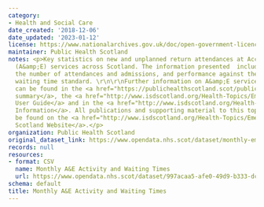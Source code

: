 ```yaml
---
category:
- Health and Social Care
date_created: '2018-12-06'
date_updated: '2023-01-12'
license: https://www.nationalarchives.gov.uk/doc/open-government-licence/version/3/
maintainer: Public Health Scotland
notes: <p>Key statistics on new and unplanned return attendances at Accident and Emergency
  (A&amp;E) services across Scotland. The information presented  includes trends in
  the number of attendances and admissions, and performance against the four hour
  waiting time standard. \r\n\r\nFurther information on A&amp;E services across Scotland
  can be found in the <a href="https://publichealthscotland.scot/publications/ae-activity-and-waiting-times/">publication
  summary</a>, the <a href="http://www.isdscotland.org/Health-Topics/Emergency-Care/Emergency-Department-Activity/Data-Quality/AE2-User-Guide_V1-3.pdf">A&amp;E
  User Guide</a> and in the <a href="http://www.isdscotland.org/Health-Topics/Emergency-Care/ED_Background_Glossary.pdf">Background
  Information</a>. All publications and supporting material to this topic area can
  be found on the <a href="http://www.isdscotland.org/Health-Topics/Emergency-Care/">ISD
  Scotland Website</a>.</p>
organization: Public Health Scotland
original_dataset_link: https://www.opendata.nhs.scot/dataset/monthly-emergency-department-activity-and-waiting-times
records: null
resources:
- format: CSV
  name: Monthly A&E Activity and Waiting Times
  url: https://www.opendata.nhs.scot/dataset/997acaa5-afe0-49d9-b333-dcf84584603d/resource/2a4adc0a-e8e3-4605-9ade-61e13a85b3b9/download/monthly_ae_waitingtimes_202211.csv
schema: default
title: Monthly A&E Activity and Waiting Times
---
```


